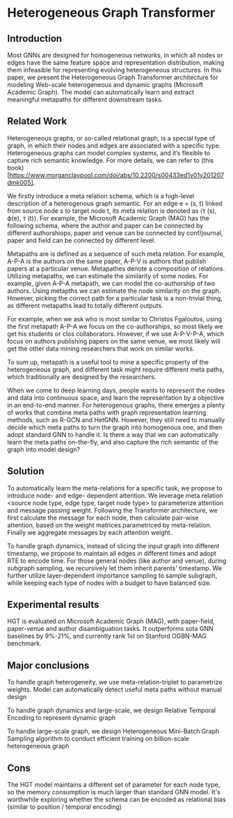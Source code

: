 # Heterogeneous Graph Transformer

## Introduction

Most GNNs are designed for homogeneous networks, in which all nodes or edges have the same feature space and representation distribution, making them infeasible for representing evolving heterogeneous structures. In this paper, we present the Heterogeneous Graph Transformer architecture for modeling Web-scale heterogeneous and dynamic graphs (Microsoft Academic Graph). The model can automatically learn and extract meaningful metapaths for different downstream tasks.

## Related Work

Heterogeneous graphs, or so-called relational graph, is a special type of graph, in which their nodes and edges are associated with a specific type. Heterogeneous graphs can model complex systems, and it’s flexible to capture rich semantic knowledge. For more details, we can refer to (this book)[https://www.morganclaypool.com/doi/abs/10.2200/s00433ed1v01y201207dmk005].


We firstly introduce a meta relation schema, which is a high-level description of a heterogenous graph semantic. For an edge e = (s, t) linked from source node s to target node t, its meta relation is denoted as ⟨τ (s), ϕ(e), τ (t)⟩. For example, the Microsoft Academic Graph (MAG) has the following schema, where the author and paper can be connected by different authorshiops, paper and venue can be connected by conf/journal, paper and field can be connected by different level.

Metapaths are is defined as a sequence of such meta relation. For example, A-P-A is the authors on the same paper, A-P-V is authors that publish papers at a particular venue. Metapathes denote a composition of relations. Utilizing metapaths, we can estimate the similarity of some nodes. For example, given A-P-A metapath, we can model the co-authorship of two authors. Using metapths we can estimate the node similarity on the graph. However, picking the correct path for a particular task is a non-trivial thing, as different metapaths lead to totally different outputs.

For example, when we ask who is most similar to Christos Fgaloutos, using the first metapath A-P-A we focus on the co-authorships, so most likely we get his students or clos collaborators. However, if we use A-P-V-P-A, which focus on authors publishing papers on the same venue, we most likely will get the other data mining researchers that work on similar works.


To sum up, metapath is a useful tool to mine a specific property of the heterogeneous graph, and different task might require different meta paths, which traditionally are designed by the researchers. 

When we come to deep learning days, people wants to represent the nodes and data into continuous space, and learn the representation by a objective in an end-to-end manner. For heterogenous graphs, there emerges a plenty of works that combine meta paths with graph representation learning methods, such as R-GCN and HetGNN. However, they still need to manually decide which meta paths to turn the graph into homogenous one, and then adopt standard GNN to handle it. Is there a way that we can automatically learn the meta paths on-the-fly, and also capture the rich semantic of the graph into model design?


## Solution

To automatically learn the meta-relations for a specific task, we propose to introduce node- and edge- dependent attention. We leverage meta relation <source node type, edge type, target node type> to parameterize attention and message passing weight. Following the Transformer architecture, we first calculate the message for each node, then calculate pair-wise attention, based on the weight matrices parametriced by meta-relation. Finally we aggregate messages by each attention weight.

To handle graph dynamics, instead of slicing the input graph into different timestamp, we propose to maintain all edges in different times and adopt RTE to encode time. For those general nodes (like author and venue), during subgraph sampling, we recursively let them inherit parents' timestamp. We further utilize layer-dependent importance sampling to sample subgraph, while keeping each type of nodes with a budget to have balanced size.


## Experimental results

HGT is evaluated on Microsoft Academic Graph (MAG), with paper-field, paper-venue and author disambiguation tasks. It outperforms sota GNN baselines by 9%-21%, and currently rank 1st on Stanford OGBN-MAG benchmark. 

## Major conclusions

To handle graph heterogeneity, we use meta-relation-triplet to parametrize weights. Model can automatically detect useful meta paths without manual design

To handle graph dynamics and large-scale, we design Relative Temporal Encoding to represent dynamic graph

To handle large-scale graph, we design Heterogeneous Mini-Batch Graph Sampling algorithm to conduct efficient training on billion-scale heterogeneous graph


## Cons

The HGT model maintains a different set of parameter for each node type, so the memory consumption is much larger than standard GNN model. It's worthwhile exploring whether the schema can be encoded as relational bias (similar to position / temporal encoding)


